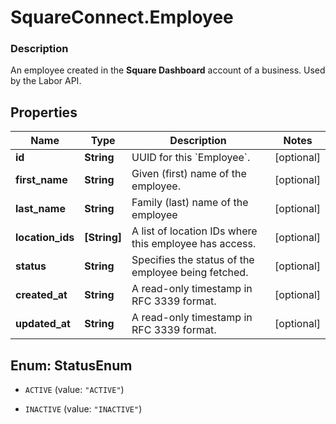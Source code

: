 # SquareConnect.Employee

### Description

An employee created in the **Square Dashboard** account of a business.  Used by the Labor API.

## Properties
Name | Type | Description | Notes
------------ | ------------- | ------------- | -------------
**id** | **String** | UUID for this &#x60;Employee&#x60;. | [optional] 
**first_name** | **String** | Given (first) name of the employee. | [optional] 
**last_name** | **String** | Family (last) name of the employee | [optional] 
**location_ids** | **[String]** | A list of location IDs where this employee has access. | [optional] 
**status** | **String** | Specifies the status of the employee being fetched. | [optional] 
**created_at** | **String** | A read-only timestamp in RFC 3339 format. | [optional] 
**updated_at** | **String** | A read-only timestamp in RFC 3339 format. | [optional] 


<a name="StatusEnum"></a>
## Enum: StatusEnum


* `ACTIVE` (value: `"ACTIVE"`)

* `INACTIVE` (value: `"INACTIVE"`)




